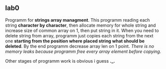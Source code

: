 ## lab0
Programm for **strings array managment**.
This programm reading each string **character by character**, then allocate memory for whole string and increase size of common array on 1, then put string in it.
When you need to delete string from array, programm just copies each string from the next one **starting from the position where placed string what should be deleted**. By the end programm decrease array len on 1 point. *There is no memory leaks because programm free every array element before copying*.

Other stages of programm work is obvious i guess **._.**
